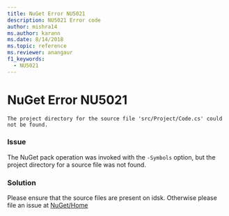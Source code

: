 ```yaml
---
title: NuGet Error NU5021
description: NU5021 Error code
author: mishra14
ms.author: karann
ms.date: 8/14/2018
ms.topic: reference
ms.reviewer: anangaur
f1_keywords: 
  - NU5021
---
```


# NuGet Error NU5021
```
The project directory for the source file 'src/Project/Code.cs' could not be found.
```

### Issue

The NuGet pack operation was invoked with the `-Symbols` option, but the project directory for a source file was not found.


### Solution

Please ensure that the source files are present on idsk. Otherwise please file an issue at [NuGet/Home](https://github.com/NuGet/Home/issues)

